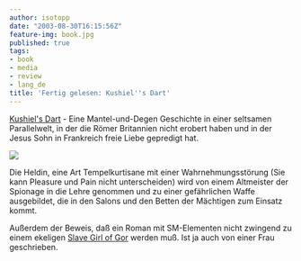 ```yaml
---
author: isotopp
date: "2003-08-30T16:15:56Z"
feature-img: book.jpg
published: true
tags:
- book
- media
- review
- lang_de
title: 'Fertig gelesen: Kushiel''s Dart'
---
```

[Kushiel's Dart](https://www.amazon.de/Kushiels-Dart-Legacy-Book-English-ebook/dp/B0055DLCAY) - Eine Mantel-und-Degen Geschichte in einer seltsamen Parallelwelt, in der die Römer Britannien nicht erobert haben und in der Jesus Sohn in Frankreich freie Liebe gepredigt hat.

[![](https://blog.koehntopp.info/uploads/2003/08/kushiels_dart.jpg)](https://www.amazon.de/Kushiels-Dart-Legacy-Book-English-ebook/dp/B0055DLCAY)

Die Heldin, eine Art Tempelkurtisane mit einer Wahrnehmungsstörung (Sie kann Pleasure und Pain nicht unterscheiden) wird von einem Altmeister der Spionage in die Lehre genommen und zu einer gefährlichen Waffe ausgebildet, die in den Salons und den Betten der Mächtigen zum Einsatz kommt.

Außerdem der Beweis, daß ein Roman mit SM-Elementen nicht zwingend zu einem ekeligen
[Slave Girl of Gor](http://www.amazon.de/exec/obidos/ASIN/0886773709) werden muß. Ist ja auch von einer Frau geschrieben.
